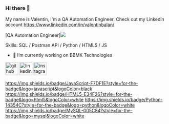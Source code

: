 ### Hi there 👋
My name is Valentin, I'm a QA Automation Engineer. Check out my Linkedin account https://www.linkedin.com/in/valentinbalan/

[QA Automation Engineer]<img src=https://www.einfochips.com/blog/wp-content/uploads/2021/12/QAOps-Integrating_Quality_Assurance_QA_into_Software_Delivery_Pipelines_Blog_Fetaured_Image.jpg>


Skills: SQL / Postman API / Python / HTML5 / JS

- 🔭 I’m currently working on BBMK Technologies  

<a href="https://www.einfochips.com/blog/wp-content/uploads/2021/12/QAOps-Integrating_Quality_Assurance_QA_into_Software_Delivery_Pipelines_Blog_Fetaured_Image.jpg
">[<img src='https://cdn.jsdelivr.net/npm/simple-icons@3.0.1/icons/github.svg' alt='github' height='40'>](https://github.com/ValentinBalan)  [<img src='https://cdn.jsdelivr.net/npm/simple-icons@3.0.1/icons/linkedin.svg' alt='linkedin' height='40'>](https://www.linkedin.com/in/valentinbalan/)  [<img src='https://cdn.jsdelivr.net/npm/simple-icons@3.0.1/icons/instagram.svg' alt='instagram' height='40'>](https://www.instagram.com/valyck90/)  

  https://img.shields.io/badge/JavaScript-F7DF1E?style=for-the-badge&logo=javascript&logoColor=black
  https://img.shields.io/badge/HTML5-E34F26?style=for-the-badge&logo=html5&logoColor=white
  https://img.shields.io/badge/Python-14354C?style=for-the-badge&logo=python&logoColor=white
  https://img.shields.io/badge/MySQL-005C84?style=for-the-badge&logo=mysql&logoColor=white


